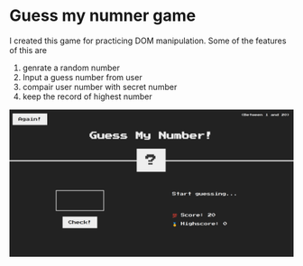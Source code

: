 # Guess my numner game

I created this game for practicing DOM manipulation. Some of the features of this are

1. genrate a random number
2. Input a guess number from user
3. compair user number with secret number
4. keep the record of highest number

![Alt text](game.png?raw=true "Title")
